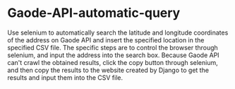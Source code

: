# Gaode-API-automatic-query
Use selenium to automatically search the latitude and longitude coordinates of the address on Gaode API and insert the specified location in the specified CSV file.
The specific steps are to control the browser through selenium, and input the address into the search box. Because Gaode API can't crawl the obtained results, click the copy button through selenium, and then copy the results to the website created by Django to get the results and input them into the CSV file.

